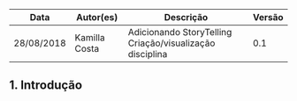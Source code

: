 Data|Autor(es)|Descrição|Versão
-|-|-|-
28/08/2018|Kamilla Costa|Adicionando StoryTelling Criação/visualização disciplina|0.1

## 1. Introdução
